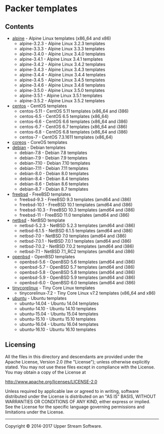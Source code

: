 # Packer templates

## Contents

* [alpine](alpine/README.mdown) - Alpine Linux templates (x86_64 and x86)
    * alpine-3.2.3 - Alpine Linux 3.2.3 templates
    * alpine-3.3.3 - Alpine Linux 3.3.3 templates
    * alpine-3.4.0 - Alpine Linux 3.4.0 templates
    * alpine-3.4.1 - Alpine Linux 3.4.1 templates
    * alpine-3.4.2 - Alpine Linux 3.4.2 templates
    * alpine-3.4.3 - Alpine Linux 3.4.3 templates
    * alpine-3.4.4 - Alpine Linux 3.4.4 templates
    * alpine-3.4.5 - Alpine Linux 3.4.5 templates
    * alpine-3.4.6 - Alpine Linux 3.4.6 templates
    * alpine-3.5.0 - Alpine Linux 3.5.0 templates
    * alpine-3.5.1 - Alpine Linux 3.5.1 templates
    * alpine-3.5.2 - Alpine Linux 3.5.2 templates
* [centos](centos/README.mdown) - CentOS templates
    * centos-5.11 - CentOS 5.11 templates (x86_64 and i386)
    * centos-6.5 - CentOS 6.5 templates (x86_64)
    * centos-6.6 - CentOS 6.6 templates (x86_64 and i386)
    * centos-6.7 - CentOS 6.7 templates (x86_64 and i386)
    * centos-6.8 - CentOS 6.8 templates (x86_64 and i386)
    * centos-7 - CentOS 7.3.1611 templates (x86_64)
* [coreos](coreos/README.mdown) - CoreOS templates
* [debian](debian/README.mdown) - Debian templates
    * debian-7.8 - Debian 7.8 templates
    * debian-7.9 - Debian 7.9 templates
    * debian-7.10 - Debian 7.10 templates
    * debian-7.11 - Debian 7.11 templates
    * debian-8.0 - Debian 8.0 templates
    * debian-8.4 - Debian 8.4 templates
    * debian-8.6 - Debian 8.6 templates
    * debian-8.7 - Debian 8.7 templates
* [freebsd](freebsd/README.mdown) - FreeBSD templates
    * freebsd-9.3 - FreeBSD 9.3 templates (amd64 and i386)
    * freebsd-10.1 - FreeBSD 10.1 templates (amd64 and i386)
    * freebsd-10.3 - FreeBSD 10.3 templates (amd64 and i386)
    * freebsd-11 - FreeBSD 11.0 templates (amd64 and i386)
* [netbsd](netbsd/README.mdown) - NetBSD template
    * netbsd-5.2.3 - NetBSD 5.2.3 templates (amd64 and i386)
    * netbsd-6.1.5 - NetBSD 6.1.5 templates (amd64 and i386)
    * netbsd-7.0 - NetBSD 7.0 templates (amd64 and i386)
    * netbsd-7.0.1 - NetBSD 7.0.1 templates (amd64 and i386)
    * netbsd-7.0.2 - NetBSD 7.0.2 templates (amd64 and i386)
    * netbsd-7.1 - NetBSD 7.1_RC2 templates (amd64 and i386)
* [openbsd](openbsd/README.mdown) - OpenBSD templates
    * openbsd-5.6 - OpenBSD 5.6 templates (amd64 and i386)
    * openbsd-5.7 - OpenBSD 5.7 templates (amd64 and i386)
    * openbsd-5.8 - OpenBSD 5.8 templates (amd64 and i386)
    * openbsd-5.9 - OpenBSD 5.9 templates (amd64 and i386)
    * openbsd-6.0 - OpenBSD 6.0 templates (amd64 and i386)
* [tinycorelinux](tinycorelinux/README.mdown) - Tiny Core Linux templates
    * tinycorelinux-7.2 - Tiny Core Linux v7.2 templates (x86_64 and x86)
* [ubuntu](ubuntu/README.mdown) - Ubuntu templates
    * ubuntu-14.04 - Ubuntu 14.04 templates
    * ubuntu-14.10 - Ubuntu 14.10 templates
    * ubuntu-15.04 - Ubuntu 15.04 templates
    * ubuntu-15.10 - Ubuntu 15.10 templates
    * ubuntu-16.04 - Ubuntu 16.04 templates
    * ubuntu-16.10 - Ubuntu 16.10 templates


## Licensing

All the files in this directory and descendants are provided under the Apache License,
Version 2.0 (the "License"); unless otherwise explicitly stated.  You may not use these
files except in compliance with the License.  You may obtain a copy of the License at

   <http://www.apache.org/licenses/LICENSE-2.0>

Unless required by applicable law or agreed to in writing, software distributed under
the License is distributed on an "AS IS" BASIS, WITHOUT WARRANTIES OR CONDITIONS OF ANY
KIND, either express or implied.  See the License for the specific language governing
permissions and limitations under the License.

- - -

Copyright &copy; 2014-2017 Upper Stream Software.
